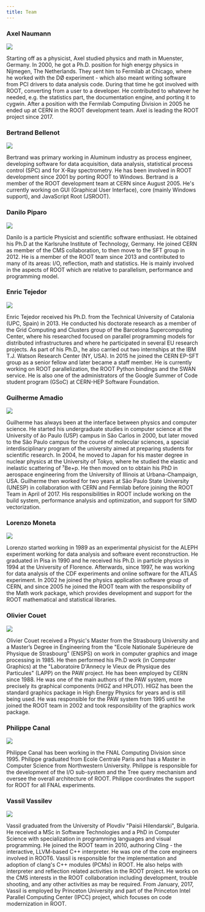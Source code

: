 ```yaml
---
title: Team
---
```


### Axel Naumann
<img src="{{'/assets/img/AN.jpg' | relative_url}}">

Starting off as a physicist, Axel studied physics and math in Muenster, Germany.
In 2000, he got a Ph.D. position for high energy physics in Nijmegen, The Netherlands.
They sent him to Fermilab at Chicago, where he worked with the DØ experiment - which
also meant writing software from PCI drivers to data analysis code.
During that time he got involved with ROOT, converting from a user to a developer.
He contributed to whatever he needed, e.g. the statistics part, the documentation
engine, and porting it to cygwin. After a position with the Fermilab Computing
Division in 2005 he ended up at CERN in the ROOT development team. Axel is leading
the ROOT project since 2017.

### Bertrand Bellenot
<img src="{{'/assets/img/BB.jpg' | relative_url}}">

Bertrand was primary working in Aluminum industry as process engineer, developing
software for data acquisition, data analysis, statistical process control (SPC)
and for X-Ray spectrometry. He has been involved in ROOT development since 2001
by porting ROOT to Windows. Bertrand is a member of the ROOT development team at
CERN since August 2005. He's currently working on GUI (Graphical User Interface),
core (mainly Windows support), and JavaScript Root (JSROOT).

### Danilo Piparo
<img src="{{'/assets/img/DP.jpg' | relative_url}}">

Danilo is a particle Physicist and scientific software enthusiast. He obtained
his Ph.D at the Karlsruhe Institute of Technology, Germany. He joined CERN as
member of the CMS collaboration, to then move to the SFT group in 2012. He is a
member of the ROOT team since 2013 and contributed to many of its areas: I/O,
reflection, math and statistics. He is mainly involved in the aspects of ROOT
which are relative to parallelism, performance and programming model.

### Enric Tejedor
<img src="{{'/assets/img/ET.jpg' | relative_url}}">

Enric Tejedor received his Ph.D. from the Technical University of Catalonia
(UPC, Spain) in 2013. He conducted his doctorate research as a member of the
Grid Computing and Clusters group of the Barcelona Supercomputing Center, where
his researched focused on parallel programming models for distributed infrastructures
and where he participated in several EU research projects. As part of his Ph.D.,
he also carried out two internships at the IBM T.J. Watson Research Center (NY, USA).
In 2015 he joined the CERN EP-SFT group as a senior fellow and later became a staff
member. He is currently working on ROOT parallelization, the ROOT Python bindings
and the SWAN service. He is also one of the administrators of the Google Summer of
Code student program (GSoC) at CERN-HEP Software Foundation.

### Guilherme Amadio
<img src="{{'/assets/img/GA.jpg' | relative_url}}">

Guilherme has always been at the interface between physics and computer science.
He started his undergraduate studies in computer science at the University of
ão Paulo (USP) campus in São Carlos in 2000, but later moved to the São Paulo
campus for the course of molecular sciences, a special interdisciplinary program
of the university aimed at preparing students for scientific research. In 2004,
he moved to Japan for his master degree in nuclear physics at the University of
Tokyo, where he studied the elastic and inelastic scattering of ⁷Be+p. He then
moved on to obtain his PhD in aerospace engineering from the University of
Illinois at Urbana-Champaign, USA. Guilherme then worked for two years at
São Paulo State University (UNESP) in collaboration with CERN and Fermilab
before joining the ROOT Team in April of 2017. His responsibilities in ROOT
include working on the build system, performance analysis and optimization,
and support for SIMD vectorization.


### Lorenzo Moneta
<img src="{{'/assets/img/LM.jpg' | relative_url}}">

Lorenzo started working in 1989 as an experimental physicist for the ALEPH
experiment working for data analysis and software event reconstruction. He graduated
in Pisa in 1990 and he received his Ph.D. in particle physics in 1994 at the
University of Florence. Afterwards, since 1997, he was working for data analysis
of the CDF experiments and online software for the ATLAS experiment. In 2002 he
joined the physics application software group of CERN, and since 2005 he joined
the ROOT team with the responsibility of the Math work package, which provides
development and support for the ROOT mathematical and statistical libraries.

### Olivier Couet
<img src="{{'/assets/img/OC.png' | relative_url}}">

Olivier Couet received a Physic's Master from the  Strasbourg University and a
Master’s Degree in Engineering from the "Ecole Nationale Supérieure de Physique de
Strasbourg" (ENSPS) on work in computer graphics and image processing in 1985. He
then performed his Ph.D work (in Computer Graphics) at the "Laboratoire D'Annecy
le Vieux de Physique des Particules" (LAPP) on the PAW project. He has been
employed by CERN since 1988. He was one of the main authors of the PAW system,
more precisely its graphical components (HIGZ and HPLOT). HIGZ has been the
standard graphics package in High Energy Physics for years and is still being
used. He was responsible for the PAW system from 1995 until he joined the ROOT
team in 2002 and took responsibility of the graphics work package.

### Philippe Canal
<img src="{{'/assets/img/PC.jpg' | relative_url}}">

Philippe Canal has been working in the FNAL Computing Division since 1995.
Philippe graduated from Ecole Centrale Paris and has a Master in Computer Science
from Northwestern University. Philippe is responsible for the development of the
I/O sub-system and the Tree query mechanism and oversee the overall architecture
of ROOT.  Philippe coordinates the support for ROOT for all FNAL experiments.

### Vassil Vassilev
<img src="{{'/assets/img/VV.jpg' | relative_url}}">

Vassil graduated from the University of Plovdiv "Paisii Hilendarski", Bulgaria.
He received a MSc in Software Technologies and a PhD in Computer Science with
specialization in programming languages and visual programming. He joined the
ROOT team in 2010, authoring Cling - the interactive, LLVM-based C++ interpreter.
He was one of the core engineers involved in ROOT6.
Vassil is responsible for the implementation and adoption of clang's C++ modules
(PCMs) in ROOT. He also helps with interpreter and reflection related activities
in the ROOT project. He works on the CMS interests in the ROOT collaboration
including development, trouble shooting, and any other activities as may be required.
From January, 2017, Vassil is employed by Princeton University and part of the
Princeton Intel Parallel Computing Center (IPCC) project, which focuses on code
modernization in ROOT.